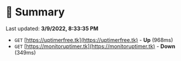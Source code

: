 # 📖 Summary
Last updated: **3/9/2022, 8:33:35 PM**

- `GET` [https://uptimerfree.tk](https://uptimerfree.tk) - **Up** (968ms)
- `GET` [https://monitoruptimer.tk](https://monitoruptimer.tk) - **Down** (349ms)
